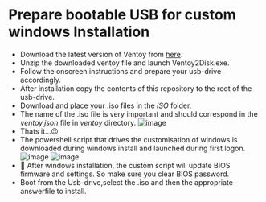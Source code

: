 # Prepare bootable USB for custom windows Installation
  * Download the latest version of Ventoy from [here](https://github.com/ventoy/Ventoy/releases).
  * Unzip the downloaded ventoy file and launch Ventoy2Disk.exe.
  * Follow the onscreen instructions and prepare your usb-drive accordingly.
  * After installation copy the contents of this repository to the root of the usb-drive.
  * Download and place your .iso files in the *ISO* folder.
  * The name of the .iso file is very important and should correspond in the *ventoy.json* file in *ventoy* directory.
![image](https://user-images.githubusercontent.com/1507737/138076286-dd5f0d52-8603-4a28-8053-6601447ea7d8.png)
  * Thats it...:wink: 
  * The powershell script that drives the customisation of windows is downloaded during windows install and launched during first logon.
![image](https://user-images.githubusercontent.com/1507737/138085597-1647d998-54de-4ba3-ad75-d9959fa37b68.png)
![image](https://user-images.githubusercontent.com/1507737/138085724-7f606138-9402-4ef1-a71f-b0d209ea2e64.png)
  * :imp: After windows installation, the custom script will update BIOS firmware and settings. So make sure you clear BIOS password.
  * Boot from the Usb-drive,select the .iso and then the appropriate answerfile to install.
  
  


